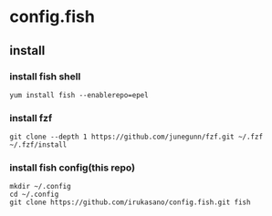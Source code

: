 # config.fish

## install

### install fish shell

    yum install fish --enablerepo=epel

### install fzf

    git clone --depth 1 https://github.com/junegunn/fzf.git ~/.fzf
    ~/.fzf/install

### install fish config(this repo)

    mkdir ~/.config
    cd ~/.config
    git clone https://github.com/irukasano/config.fish.git fish




